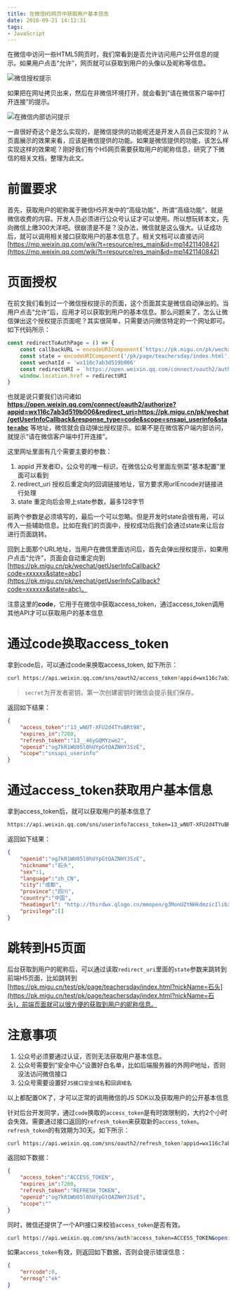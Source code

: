 ```yaml
---
title: 在微信H5网页中获取用户基本信息
date: 2018-09-21 14:12:31
tags:
- JavaScript
---
```


在微信中访问一些HTML5网页时，我们常看到是否允许访问用户公开信息的提示。如果用户点击“允许”，网页就可以获取到用户的头像以及昵称等信息。

![微信授权提示](https://g.asyncoder.com/20180921-01.jpg?imageView2/0/w/500/)

如果把在网址拷贝出来，然后在非微信环境打开，就会看到“请在微信客户端中打开连接”的提示。

![在微信内部访问提示](https://g.asyncoder.com/20180921-02.jpg?imageView2/0/w/500/)

一直很好奇这个是怎么实现的，是微信提供的功能呢还是开发人员自己实现的？从页面展示的效果来看，应该是微信提供的功能。如果是微信提供的功能，该怎么样实现这样的效果呢？刚好我们有个H5网页需要获取用户的昵称信息，研究了下微信的相关文档，整理为此文。


# 前置要求

首先，获取用户的昵称属于微信H5开发中的“高级功能”，所谓“高级功能”，就是微信收费的内容。开发人员必须进行公众号认证才可以使用。所以想玩转本文，先向微信上缴300大洋吧。很崩溃是不是？没办法，微信就是这么强大。认证成功后，就可以调用相关接口获取用户的基本信息了。相关文档可以直接访问 [https://mp.weixin.qq.com/wiki?t=resource/res_main&id=mp1421140842](https://mp.weixin.qq.com/wiki?t=resource/res_main&id=mp1421140842)


# 页面授权

在前文我们看到过一个微信授权提示的页面，这个页面其实是微信自动弹出的。当用户点击“允许”后，应用才可以获取到用户的基本信息。那么问题来了，怎么让微信弹出这个授权提示页面呢？其实很简单，只需要访问微信特定的一个网址即可。如下代码所示：

```javascript
const redirectToAuthPage = () => {
    const callbackURL = encodeURIComponent(`https://pk.migu.cn/pk/wechat/getUserInfoCallback`)
    const state = encodeURIComponent('/pk/page/teachersday/index.html')
    const wechatId = 'wx116c7ab3d519b006'
    const redirectURI = `https://open.weixin.qq.com/connect/oauth2/authorize?appid=${wechatId}&redirect_uri=${callbackURL}&response_type=code&scope=snsapi_userinfo&state=${state}#wechat_redirect`
    window.location.href = redirectURI
}
```

也就是说只要我们访问诸如 **https://open.weixin.qq.com/connect/oauth2/authorize?appid=wx116c7ab3d519b006&redirect_uri=https://pk.migu.cn/pk/wechat/getUserInfoCallback&response_type=code&scope=snsapi_userinfo&state=abc** 等地址，微信就会自动弹出授权提示。如果不是在微信客户端内部访问，就提示“请在微信客户端中打开连接”。

这里网址里面有几个需要主要的参数：

1. appid  开发者ID，公众号的唯一标识，在微信公众号里面左侧菜“基本配置”里面可以看到
2. redirect_uri  授权后重定向的回调链接地址，官方要求用urlEncode对链接进行处理
3. state 重定向后会带上state参数，最多128字节

前两个参数是必须填写的，最后一个可以忽略。但是开发时state会很有用，可以传入一些辅助信息。比如在我们的页面中，授权成功后我们会通过state来让后台进行页面跳转。

回到上面那个URL地址，当用户在微信里面访问后，首先会弹出授权提示，如果用户点击“允许”，页面会自动重定向到[https://pk.migu.cn/pk/wechat/getUserInfoCallback?code=xxxxxx&state=abc](https://pk.migu.cn/pk/wechat/getUserInfoCallback?code=xxxxxx&state=abc)。

注意这里的**code**，它用于在微信中获取access_token，通过access_token调用其他API才可以获取用户的基本信息

# 通过code换取access_token

拿到code后，可以通过code来换取access_token, 如下所示：

```bash
curl https://api.weixin.qq.com/sns/oauth2/access_token?appid=wx116c7ab3d519b006&secret=SECRET_CODE&code=xxxxxx&grant_type=authorization_code
```

> `secret`为开发者密钥，第一次创建密钥时微信会提示我们保存。

返回如下结果：

```json
{
    "access_token":"13_wNUT-XFU2d4TYuBRt98",
    "expires_in":7200,
    "refresh_token":"13__46yGQMYzwe2",
    "openid":"og7kR1WU05l0hUYpGtQAZNHYJSzE",
    "scope":"snsapi_userinfo"
}
```

# 通过access_token获取用户基本信息

拿到access_token后，就可以获取用户的基本信息了

```bash
https://api.weixin.qq.com/sns/userinfo?access_token=13_wNUT-XFU2d4TYuBRt98&openid=og7kR1WU05l0hUYpGtQAZNHYJSzE&lang=zh_CN 
```

返回如下结果：

```json
{
    "openid":"og7kR1WU05l0hUYpGtQAZNHYJSzE",
    "nickname":"石头",
    "sex":1,
    "language":"zh_CN",
    "city":"成都",
    "province":"四川",
    "country":"中国",
    "headimgurl": "http://thirdwx.qlogo.cn/mmopen/g3MonUZtNHkdmzicIlibx6iaFqAc56vxLSUfpb6n5WKSYVY0ChQKkiaJSgQ1dZuTOgvLLrhJbERQQ4eMsv84eavHiaiceqxibJxCfHe/46",
    "privilege":[]
}
```

# 跳转到H5页面

后台获取到用户的昵称后，可以通过读取`redirect_uri`里面的`state`参数来跳转到前端H5页面，比如跳转到[https://pk.migu.cn/test/pk/page/teachersday/index.html?nickName=石头](https://pk.migu.cn/test/pk/page/teachersday/index.html?nickName=石头)，前端页面就可以很方便的获取到用户的昵称信息。


# 注意事项

1. 公众号必须要通过认证，否则无法获取用户基本信息。
2. 公众号需要到“安全中心”设置好白名单，比如后端服务器的外网IP地址，否则没法访问微信接口
3. 公众号需要设置好`JS接口安全域名`和`回调域名`

以上都配置OK了，才可以正常的调用微信的JS SDK以及获取用户的公开基本信息

针对后台开发同学，通过`code`换取的`access_token`是有时效限制的，大约2个小时会失效。需要通过接口返回的`refresh_token`来获取新的`access_token`。`refresh_token`的有效期为30天。如下所示：

```bash
curl https://api.weixin.qq.com/sns/oauth2/refresh_token?appid=wx116c7ab3d519b006&grant_type=refresh_token&refresh_token=13__46yGQMYzwe2
```

返回如下数据：

```json
{ 
    "access_token":"ACCESS_TOKEN",
    "expires_in":7200,
    "refresh_token":"REFRESH_TOKEN",
    "openid":"og7kR1WU05l0hUYpGtQAZNHYJSzE",
    "scope":"" 
}
```

同时，微信还提供了一个API接口来校验`access_token`是否有效。

```bash
curl https://api.weixin.qq.com/sns/auth?access_token=ACCESS_TOKEN&openid=og7kR1WU05l0hUYpGtQAZNHYJSzE

```
如果`access_token`有效，则返回如下数据，否则会提示错误信息：

```json
{ 
    "errcode":0,
    "errmsg":"ok"
}
```